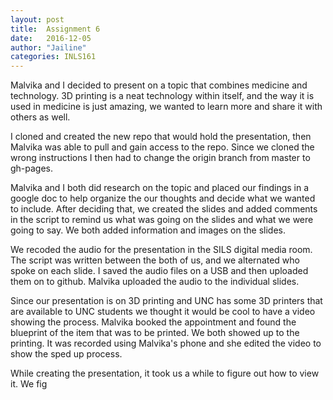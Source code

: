 ```yaml
---
layout: post
title:  Assignment 6
date:   2016-12-05 
author: "Jailine"
categories: INLS161
---
```


Malvika and I decided to present on a topic that combines medicine and technology.  3D printing is a neat technology within itself, and the way it is used in medicine is just amazing, we wanted to learn more and share it with others as well. 

I cloned and created the new repo that would hold the presentation, then Malvika was able to pull and gain access to the repo.  Since we cloned the wrong instructions I then had to change the origin branch from master to gh-pages.  

Malvika and I both did research on the topic and placed our findings in a google doc to help organize the our thoughts and decide what we wanted to include. After deciding that, we created the slides and added comments in the script to remind us what was going on the slides and what we were going to say. We both added information and images on the slides.

We recoded the audio for the presentation in the SILS digital media room.  The script was written between the both of us, and we alternated who spoke on each slide. I saved the audio files on a USB and then uploaded them on to github. Malvika uploaded the audio to the individual slides. 

Since our presentation is on 3D printing and UNC has some 3D printers that are available to UNC students we thought it would be cool to have a video showing the process.  Malvika booked the appointment and found the blueprint of the item that was to be printed. We both showed up to the printing. It was recorded using Malvika's phone and she edited the video to show the sped up process.  

While creating the presentation, it took us a while to figure out how to view it.  We fig